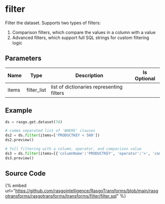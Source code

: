 

# filter

Filter the dataset. Supports two types of filters:
  1. Comparison filters, which compare the values in a column with a value
  2. Advanced filters, which support full SQL strings for custom filtering logic


## Parameters

| Name  |    Type     |                Description                | Is Optional |
| ----- | ----------- | ----------------------------------------- | ----------- |
| items | filter_list | list of dictionaries representing filters |             |


## Example

```python
ds = rasgo.get.dataset(74)

# comma separated list of 'WHERE' clauses
ds2 = ds.filter(items=['PRODUCTKEY < 500'])
ds2.preview()

# full filtering with a column, operator, and comparison value
ds3 = ds.filter(items=[{'columnName':'PRODUCTKEY', 'operator':'>', 'comparisonValue':'101', 'compoundBoolean': 'OR'}])
ds3.preview()
```

## Source Code

{% embed url="https://github.com/rasgointelligence/RasgoTransforms/blob/main/rasgotransforms/rasgotransforms/transforms/filter/filter.sql" %}

